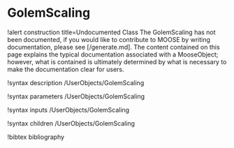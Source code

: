 <!-- MOOSE Documentation Stub: Remove this when content is added. -->

# GolemScaling

!alert construction title=Undocumented Class
The GolemScaling has not been documented, if you would like to contribute to MOOSE by
writing documentation, please see [/generate.md]. The content contained on this page explains
the typical documentation associated with a MooseObject; however, what is contained is ultimately
determined by what is necessary to make the documentation clear for users.

!syntax description /UserObjects/GolemScaling

!syntax parameters /UserObjects/GolemScaling

!syntax inputs /UserObjects/GolemScaling

!syntax children /UserObjects/GolemScaling

!bibtex bibliography

